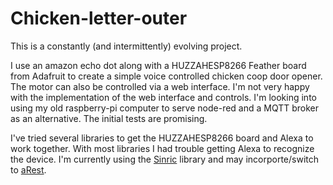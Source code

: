 # Chicken-letter-outer
This is a constantly (and intermittently) evolving project.

I use an amazon echo dot along with a HUZZAHESP8266 Feather board from Adafruit to create a simple voice controlled chicken coop door opener. The motor can also be controlled via a web  interface. I'm not very happy with the implementation of the web interface and controls. I'm looking into using my old raspberry-pi computer to serve node-red and a MQTT broker as an alternative. The initial tests are promising.

I've tried several libraries to get the HUZZAHESP8266 board and Alexa to work together. With most libraries I had trouble getting Alexa to recognize the device. I'm currently using the [Sinric](https://github.com/kakopappa/sinric) library and may incorporte/switch to [aRest](https://github.com/marcoschwartz/aREST). 

